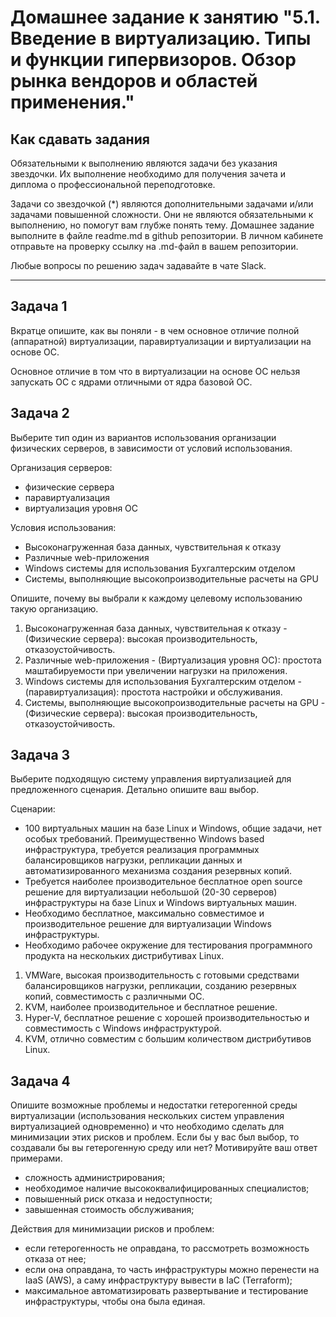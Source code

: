 # Домашнее задание к занятию "5.1. Введение в виртуализацию. Типы и функции гипервизоров. Обзор рынка вендоров и областей применения."
## Как сдавать задания

Обязательными к выполнению являются задачи без указания звездочки. Их выполнение необходимо для получения зачета и диплома о профессиональной переподготовке.

Задачи со звездочкой (*) являются дополнительными задачами и/или задачами повышенной сложности. Они не являются обязательными к выполнению, но помогут вам глубже понять тему.
Домашнее задание выполните в файле readme.md в github репозитории. В личном кабинете отправьте на проверку ссылку на .md-файл в вашем репозитории.

Любые вопросы по решению задач задавайте в чате Slack.

---


## Задача 1

Вкратце опишите, как вы поняли - в чем основное отличие полной (аппаратной) виртуализации, паравиртуализации и виртуализации на основе ОС.

Основное отличие в том что в виртуализации на основе ОС нельзя запускать ОС с ядрами отличными от ядра базовой ОС.

## Задача 2

Выберите тип один из вариантов использования организации физических серверов, 
в зависимости от условий использования.

Организация серверов:
- физические сервера
- паравиртуализация
- виртуализация уровня ОС

Условия использования:

- Высоконагруженная база данных, чувствительная к отказу
- Различные web-приложения
- Windows системы для использования Бухгалтерским отделом 
- Системы, выполняющие высокопроизводительные расчеты на GPU

Опишите, почему вы выбрали к каждому целевому использованию такую организацию.

1. Высоконагруженная база данных, чувствительная к отказу - (Физические сервера):  высокая производительность, 
отказоустойчивость.
2. Различные web-приложения - (Виртуализация уровня ОС): простота маштабируемости при увеличении нагрузки на приложения.
3. Windows системы для использования Бухгалтерским отделом - (паравиртуализация): простота настройки и обслуживания.
4. Системы, выполняющие высокопроизводительные расчеты на GPU - (Физические сервера): высокая производительность, 
отказоустойчивость.

## Задача 3

Выберите подходящую систему управления виртуализацией для предложенного сценария. Детально опишите ваш выбор.

Сценарии:

- 100 виртуальных машин на базе Linux и Windows, общие задачи, нет особых требований. Преимущественно Windows based инфраструктура,
требуется реализация программных балансировщиков нагрузки, репликации данных и автоматизированного механизма создания резервных копий.
- Требуется наиболее производительное бесплатное open source решение для виртуализации небольшой (20-30 серверов) 
инфраструктуры на базе Linux и Windows виртуальных машин.
- Необходимо бесплатное, максимально совместимое и производительное решение для виртуализации Windows инфраструктуры.
- Необходимо рабочее окружение для тестирования программного продукта на нескольких дистрибутивах Linux.

1. VMWare, высокая производительность с готовыми средствами балансировщиков нагрузки, репликации, созданию резервных копий, 
совместимость с различными ОС.
2. KVM, наиболее производительное и бесплатное решение.
3. Hyper-V, бесплатное решение с хорошей производительностью и совместимость с Windows инфраструктурой.
4. KVM, отлично совместим с большим количеством дистрибутивов Linux.

## Задача 4
Опишите возможные проблемы и недостатки гетерогенной среды виртуализации (использования нескольких систем управления 
виртуализацией одновременно) и что необходимо сделать для минимизации этих рисков и проблем. Если бы у вас был выбор,
то создавали бы вы гетерогенную среду или нет? Мотивируйте ваш ответ примерами.

- сложность администрирования;
- необходимое наличие высококвалифицированных специалистов;
- повышенный риск отказа и недоступности;
- завышенная стоимость обслуживания;

Действия для минимизации рисков и проблем:
- если гетерогенность не оправдана, то рассмотреть возможность отказа от нее;
- если она оправдана, то часть инфраструктуры можно перенести на IaaS (AWS), а саму инфраструктуру вывести в IaC (Terraform);
- максимальное автоматизировать развертывание и тестирование инфраструктуры, чтобы она была единая.
